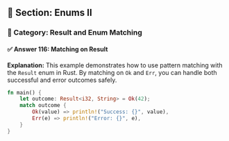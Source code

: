 ## 📘 Section: Enums II  
### 🔹 Category: Result and Enum Matching  
#### ✅ Answer 116: Matching on Result

**Explanation:**
This example demonstrates how to use pattern matching with the `Result` enum in Rust. By matching on `Ok` and `Err`, you can handle both successful and error outcomes safely.

```rust
fn main() {
    let outcome: Result<i32, String> = Ok(42);
    match outcome {
        Ok(value) => println!("Success: {}", value),
        Err(e) => println!("Error: {}", e),
    }
}
```
